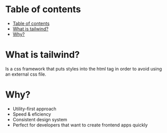 # Table of contents
- [Table of contents](#table-of-contents)
- [What is tailwind?](#what-is-tailwind)
- [Why?](#why)

# What is tailwind? 
Is a css framework that puts styles into the html tag in order to avoid using an external css file.

# Why? 
- Utility-first approach 
- Speed & eficiency 
- Consistent design system 
- Perfect for developers that want to create frontend apps quickly